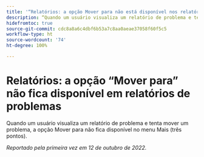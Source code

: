 ```yaml
---
title: '“Relatórios: a opção Mover para não está disponível nos relatórios de problemas”'
description: “Quando um usuário visualiza um relatório de problema e tenta mover um problema, a opção Mover para não fica disponível no menu Mais (três pontos).”
hidefromtoc: true
source-git-commit: cdc8a8a6c4dbf6b53a7c8aa0aeae37058f60f5c5
workflow-type: ht
source-wordcount: '74'
ht-degree: 100%

---
```



# Relatórios: a opção “Mover para” não fica disponível em relatórios de problemas

Quando um usuário visualiza um relatório de problema e tenta mover um problema, a opção Mover para não fica disponível no menu Mais (três pontos).

_Reportado pela primeira vez em 12 de outubro de 2022._

